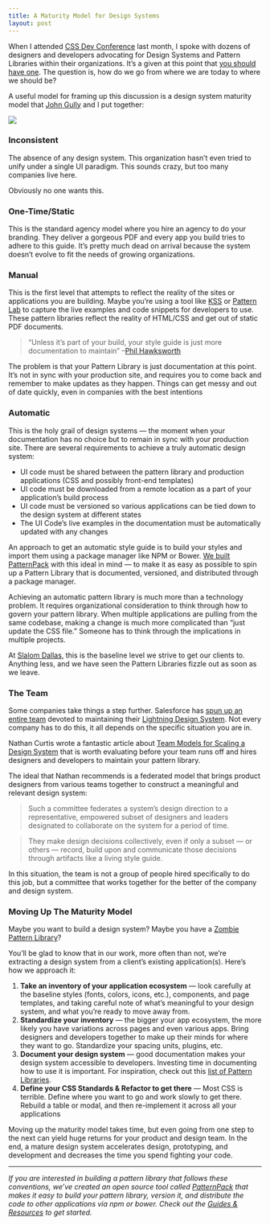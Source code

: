 ```yaml
---
title: A Maturity Model for Design Systems
layout: post
---
```


When I attended [CSS Dev Conference](http://2015.cssdevconf.com/) last month, I
spoke with dozens of designers and developers advocating for Design Systems and
Pattern Libraries within their organizations. It’s a given at this point that
[you should have one](http://alistapart.com/article/creating-style-guides). The
question is, how do we go from where we are today to where we should be?

A useful model for framing up this discussion is a design system maturity model
that [John Gully](http://twitter.com/johngully) and I put together:

![](https://cdn-images-1.medium.com/max/1600/1*F8M5o9rPr3kXt1T5-LbdXQ.jpeg)

### Inconsistent

The absence of any design system. This organization hasn’t even tried to unify
under a single UI paradigm. This sounds crazy, but too many companies live here.

Obviously no one wants this.

### One-Time/Static

This is the standard agency model where you hire an agency to do your branding.
They deliver a gorgeous PDF and every app you build tries to adhere to this
guide. It’s pretty much dead on arrival because the system doesn’t evolve to fit
the needs of growing organizations.

### Manual

This is the first level that attempts to reflect the reality of the sites or
applications you are building. Maybe you’re using a tool like
[KSS](http://warpspire.com/kss/) or [Pattern Lab](http://patternlab.io/) to
capture the live examples and code snippets for developers to use. These pattern
libraries reflect the reality of HTML/CSS and get out of static PDF documents.

> “Unless it’s part of your build, your style guide is just more documentation to
> maintain” –[Phil
Hawksworth](https://speakerdeck.com/philhawksworth/static-sites-go-all-hollywood?slide=61)

The problem is that your Pattern Library is just documentation at this point.
It’s not in sync with your production site, and requires you to come back and
remember to make updates as they happen. Things can get messy and out of date
quickly, even in companies with the best intentions

### Automatic

This is the holy grail of design systems — the moment when your documentation
has no choice but to remain in sync with your production site. There are several
requirements to achieve a truly automatic design system:

* UI code must be shared between the pattern library and production applications
(CSS and possibly front-end templates)
* UI code must be downloaded from a remote location as a part of your
application’s build process
* UI code must be versioned so various applications can be tied down to the design
system at different states
* The UI Code’s live examples in the documentation must be automatically updated
with any changes

An approach to get an automatic style guide is to build your styles and import
them using a package manager like NPM or Bower. [We built
PatternPack](http://patternpack.org/) with this ideal in mind — to make it as
easy as possible to spin up a Pattern Library that is documented, versioned, and
distributed through a package manager.

Achieving an automatic pattern library is much more than a technology problem.
It requires organizational consideration to think through how to govern your
pattern library. When multiple applications are pulling from the same codebase,
making a change is much more complicated than “just update the CSS file.”
Someone has to think through the implications in multiple projects.

At [Slalom Dallas](https://www.slalom.com/locations/dallas), this is the
baseline level we strive to get our clients to. Anything less, and we have seen
the Pattern Libraries fizzle out as soon as we leave.

### The Team

Some companies take things a step further. Salesforce has [spun up an entire
team](https://medium.com/salesforce-ux/the-salesforce-team-model-for-scaling-a-design-system-d89c2a2d404b)
devoted to maintaining their [Lightning Design
System](https://www.lightningdesignsystem.com/). Not every company has to do
this, it all depends on the specific situation you are in.

Nathan Curtis wrote a fantastic article about [Team Models for Scaling a Design
System](https://medium.com/eightshapes-llc/team-models-for-scaling-a-design-system-2cf9d03be6a0)
that is worth evaluating before your team runs off and hires designers and
developers to maintain your pattern library.

The ideal that Nathan recommends is a federated model that brings product
designers from various teams together to construct a meaningful and relevant
design system:

> Such a committee federates a system’s design direction to a representative,
> empowered subset of designers and leaders designated to collaborate on the
system for a period of time.

> They make design decisions collectively, even if only a subset — or others —
> record, build upon and communicate those decisions through artifacts like a
living style guide.

In this situation, the team is not a group of people hired specifically to do
this job, but a committee that works together for the better of the company and
design system.

### Moving Up The Maturity Model

Maybe you want to build a design system? Maybe you have a [Zombie Pattern
Library](https://speakerdeck.com/marcelosomers/fight-the-zombie-pattern-library-css-dev-conf-2015)?

You’ll be glad to know that in our work, more often than not, we’re extracting a
design system from a client’s existing application(s). Here’s how we approach
it:

1.  **Take an inventory of your application ecosystem** — look carefully at the
baseline styles (fonts, colors, icons, etc.), components, and page templates,
and taking careful note of what’s meaningful to your design system, and what
you’re ready to move away from.
1.  **Standardize your inventory** — the bigger your app ecosystem, the more likely
you have variations across pages and even various apps. Bring designers and
developers together to make up their minds for where they want to go.
Standardize your spacing units, plugins, etc.
1.  **Document your design system** — good documentation makes your design system
accessible to developers. Investing time in documenting how to use it is
important. For inspiration, check out this [list of Pattern
Libraries](http://patternlibrari.es/).
1.  **Define your CSS Standards & Refactor to get there** — Most CSS is terrible.
Define where you want to go and work slowly to get there. Rebuild a table or
modal, and then re-implement it across all your applications

Moving up the maturity model takes time, but even going from one step to the
next can yield huge returns for your product and design team. In the end, a
mature design system accelerates design, prototyping, and development and
decreases the time you spend fighting your code.

*****

*If you are interested in building a pattern library that follows these
conventions, we’ve created an open source tool called
*[PatternPack](http://patternpack.org/)* that makes it easy to build your
pattern library, version it, and distribute the code to other applications via
npm or bower. Check out the *[Guides &
Resources](https://github.com/patternpack/patternpack/blob/master/docs/docs.md)*
to get started.*
